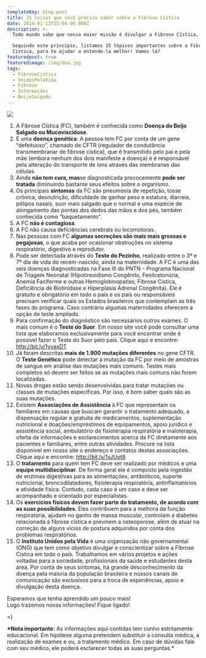 ```yaml
---
templateKey: blog-post
title: 15 coisas que você precisa saber sobre a Fibrose Cística
date: 2014-01-12T15:04:00.000Z
description: >-
  Todo mundo sabe que nossa maior missão é divulgar a Fibrose Cística, não é?

  Seguindo este princípio, listamos 15 tópicos importantes sobre a Fibrose
  Cística, para te ajudar a entende-la melhor! Vamos lá?
featuredpost: true
featuredimage: /img/dna.jpg
tags:
  - FibroseCistica
  - UnidosPelaVida
  - Fibrose
  - Informações
  - BeijoSalgado
---
```

![](/img/download.jpg)

<!--StartFragment-->

1. A Fibrose Cística (FC), também é conhecida como **Doença do Beijo Salgado ou Mucoviscidose**.
2. É uma **doença genética**: A pessoa tem FC por conta de um gene “defeituoso”, chamado de CFTR (regulador de condutância transmembranar de fibrose cística), que é transmitido pelo pai e pela mãe (embora nenhum dos dois manifeste a doença) e é responsável pela alteração do transporte de íons através das membranas das células.
3. Ainda **não tem cura, mas**se diagnosticada precocemente **pode ser tratada** diminuindo bastante seus efeitos sobre o organismo.
4. Os principais **sintomas** da FC são pneumonia de repetição, tosse crônica, desnutrição, dificuldade de ganhar peso e estatura, diarreia, pólipos nasais, suor mais salgado que o normal e uma espécie de alongamento das pontas dos dedos das mãos e dos pés, também conhecida como “baquetamento”.
5. A FC **não é contagiosa**.
6. A FC não causa deficiências cerebrais ou locomotoras.
7. Nas pessoas com FC **algumas secreções são mais mais grossas e pegajosas**, o que acaba por ocasionar obstruções no sistema respiratório, digestivo e reprodutor.
8. Pode ser detectada através do **Teste do Pezinho**, realizado entre o 3º e 7º dia de vida do recém-nascido, ainda na maternidade. A FC é uma das seis doenças diagnosticadas na Fase III do PNTN – Programa Nacional de Triagem Neonatal (Hipotireoidismo Congênito, Fenilcetonúria, Anemia Faciforme e outras Hemoglobinopatias, Fibrose Cística, Deficiência de Biotinidase e Hiperplasia Adrenal Congênita). Ele é gratuito e obrigatório em todo o país e os pais ou responsáveis precisam verificar quais os Estados brasileiros que contemplam as três fases do programa. Caso contrário algumas maternidades oferecem a opção de teste ampliado.
9. Para confirmação do diagnóstico são necessários outros exames. O mais comum é o **Teste do Suor**. Em nosso site você pode consultar uma lista que elaboramos exclusivamente para você encontrar onde é possível fazer o Teste do Suor pelo país. Clique aqui e encontre: http://bit.ly/1yvaxDT
10. Já foram descritas **mais de 1.900 mutações diferentes** no gene CFTR. O **Teste Genético** pode detectar a mutação da FC por meio de amostras de sangue em análise das mutações mais comuns. Testes mais completos só devem ser feitos se as mutações mais comuns não forem localizadas.
11. Novas drogas estão sendo desenvolvidas para tratar mutações ou classes de mutações específicas. Por isso, é bom saber quais são as suas mutações.
12. Existem **Associações de Assistência** à FC que representam os familiares em causas que buscam garantir o tratamento adequado, a dispensação regular e gratuita de medicamentos, suplementação nutricional e doações/empréstimos de equipamentos, apoio jurídico e assistência social, ambulatório de fisioterapia respiratória e inaloterapia, oferta de informações e esclarecimentos acerca da FC diretamente aos pacientes e familiares, entre outras atividades. Procure na lista disponível em nosso site o endereço e contatos destas associações. Clique aqui e encontre: http://bit.ly/1vJUot8
13. O **tratamento** para quem tem FC deve ser realizado por médicos e uma **equipe multidisciplinar**. De forma geral ele é composto pela ingestão de enzimas digestivas para as alimentações, antibióticos, suporte nutricional, broncodilatadores, fisioterapia respiratória, antinflamatórios e atividade física. Contudo, cada caso é um caso e deve ser acompanhado e orientado por especialistas.
14. Os **exercícios físicos devem fazer parte do tratamento, de acordo com as suas possibilidades**. Eles contribuem para a melhora da função respiratória, ajudam no ganho de massa muscular, controlam a diabetes relacionada à fibrose cística e previnem a osteoporose, além de atuar na correção de alguns vícios de postura adquiridos por conta dos problemas respiratórios.
15. O **Instituto Unidos pela Vida** é uma organização não governamental (ONG) que tem como objetivo divulgar e conscientizar sobre a Fibrose Cística em todo o país. Trabalhamos em vários projetos e ações voltadas para a sociedade, profissionais da saúde e estudantes desta área. Por conta de seus sintomas, há grande desconhecimento da doença pela maioria da população brasileira e nossos canais de comunicação são exclusivos para a troca de experiências, apoio e divulgação desta doença.

Esperamos que tenha aprendido um pouco mais!\
Logo trazemos novas informações! Fique ligado!

\=)

**\*Nota importante:** As informações aqui contidas tem cunho estritamente educacional. Em hipótese alguma pretendem substituir a consulta médica, a realização de exames e ou, o tratamento médico. Em caso de dúvidas fale com seu médico, ele poderá esclarecer todas as suas perguntas.*

<!--EndFragment-->
